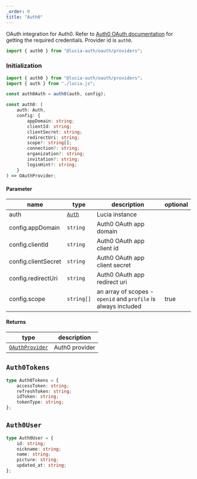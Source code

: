 ```yaml
---
_order: 0
title: "Auth0"
---
```


OAuth integration for Auth0. Refer to [Auth0 OAuth documentation](https://auth0.com/docs/get-started/authentication-and-authorization-flow/add-login-auth-code-flow) for getting the required credentials. Provider id is `auth0`.

```ts
import { auth0 } from "@lucia-auth/oauth/providers";
```

### Initialization

```ts
import { auth0 } from "@lucia-auth/oauth/providers";
import { auth } from "./lucia.js";

const auth0Auth = auth0(auth, config);
```

```ts
const auth0: (
	auth: Auth,
	config: {
		appDomain: string;
		clientId: string;
		clientSecret: string;
		redirectUri: string;
		scope?: string[];
		connection?: string;
		organization?: string;
		invitation?: string;
		loginHint?: string;
	}
) => OAuthProvider;
```

#### Parameter

| name                | type                          | description                                                    | optional |
| ------------------- | ----------------------------- | -------------------------------------------------------------- | -------- |
| auth                | [`Auth`](/reference/api/auth) | Lucia instance                                                 |          |
| config.appDomain    | `string`                      | Auth0 OAuth app domain                                         |          |
| config.clientId     | `string`                      | Auth0 OAuth app client id                                      |          |
| config.clientSecret | `string`                      | Auth0 OAuth app client secret                                  |          |
| config.redirectUri  | `string`                      | Auth0 OAuth app redirect uri                                   |          |
| config.scope        | `string[]`                    | an array of scopes - `openid` and `profile` is always included | true     |

#### Returns

| type                                                           | description    |
| -------------------------------------------------------------- | -------------- |
| [`OAuthProvider`](/oauth/reference/provider-api#oauthprovider) | Auth0 provider |

## `Auth0Tokens`

```ts
type Auth0Tokens = {
	accessToken: string;
	refreshToken: string;
	idToken: string;
	tokenType: string;
};
```

## `Auth0User`

```ts
type Auth0User = {
	id: string;
	nickname: string;
	name: string;
	picture: string;
	updated_at: string;
};
```
